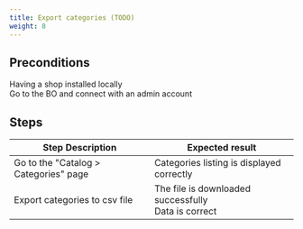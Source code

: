 ```yaml
---
title: Export categories (TODO)
weight: 8
---
```


## Preconditions

Having a shop installed locally\
Go to the BO and connect with an admin account
## Steps
| Step Description | Expected result |
| ----- | ----- |
| Go to the "Catalog > Categories" page | Categories listing is displayed correctly |
| Export categories to csv file | The file is downloaded successfully<br>Data is correct |
